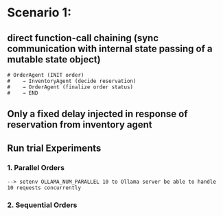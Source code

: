 # Scenario 1:

##  direct function-call chaining (sync communication with internal state passing of a mutable state object)
    # OrderAgent (INIT order)
    #    → InventoryAgent (decide reservation)
    #    → OrderAgent (finalize order status)
    #    → END

## Only a fixed delay injected in response of reservation from inventory agent

## Run trial Experiments

### 1. Parallel Orders
    --> setenv OLLAMA_NUM_PARALLEL 10 to Ollama server be able to handle 10 requests concurrently
### 2. Sequential Orders
